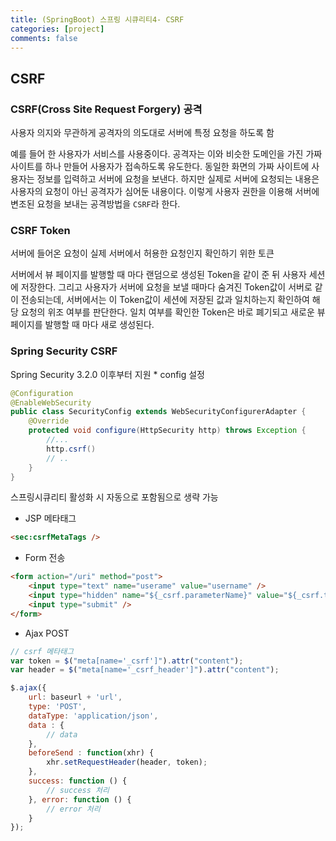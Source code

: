 ```yaml
---
title: (SpringBoot) 스프링 시큐리티4- CSRF
categories: [project]
comments: false
---
```

<h2>CSRF</h2>

<h3>CSRF(Cross Site Request Forgery) 공격</h3>
사용자 의지와 무관하게 공격자의 의도대로 서버에 특정 요청을 하도록 함

예를 들어 한 사용자가 서비스를 사용중이다.
공격자는 이와 비슷한 도메인을 가진 가짜 사이트를 하나 만들어 사용자가 접속하도록 유도한다.
동일한 화면의 가짜 사이트에 사용자는 정보를 입력하고 서버에 요청을 보낸다.
하지만 실제로 서버에 요청되는 내용은 사용자의 요청이 아닌 공격자가 심어둔 내용이다.
이렇게 사용자 권한을 이용해 서버에 변조된 요청을 보내는 공격방법을 `CSRF`라 한다.

<h3>CSRF Token</h3>
서버에 들어온 요청이 실제 서버에서 허용한 요청인지 확인하기 위한 토큰
  
서버에서 뷰 페이지를 발행할 때 마다 랜덤으로 생성된 Token을 같이 준 뒤 사용자 세션에 저장한다.
그리고 사용자가 서버에 요청을 보낼 때마다 숨겨진 Token값이 서버로 같이 전송되는데, 서버에서는 이 Token값이
세션에 저장된 값과 일치하는지 확인하여 해당 요청의 위조 여부를 판단한다.
일치 여부를 확인한 Token은 바로 폐기되고 새로운 뷰 페이지를 발행할 때 마다 새로 생성된다.

<h3>Spring Security CSRF</h3>
Spring Security 3.2.0 이후부터 지원
* config 설정

```java
@Configuration
@EnableWebSecurity
public class SecurityConfig extends WebSecurityConfigurerAdapter {
    @Override
    protected void configure(HttpSecurity http) throws Exception {
        //...
        http.csrf()
        // ..
    }
}
```
스프링시큐리티 활성화 시 자동으로 포함됨으로 생략 가능

* JSP 메타태그

```html
<sec:csrfMetaTags />
```
 
* Form 전송

```html
<form action="/uri" method="post">
    <input type="text" name="userame" value="username" />
    <input type="hidden" name="${_csrf.parameterName}" value="${_csrf.token}" />
    <input type="submit" />
</form>
```

* Ajax POST

```javascript
// csrf 메타태그
var token = $("meta[name='_csrf']").attr("content");
var header = $("meta[name='_csrf_header']").attr("content");

$.ajax({
    url: baseurl + 'url',
    type: 'POST',
    dataType: 'application/json',
    data : {
        // data
    },
    beforeSend : function(xhr) {   
        xhr.setRequestHeader(header, token);
    },
    success: function () {
        // success 처리
    }, error: function () {
        // error 처리
    }
});
```
